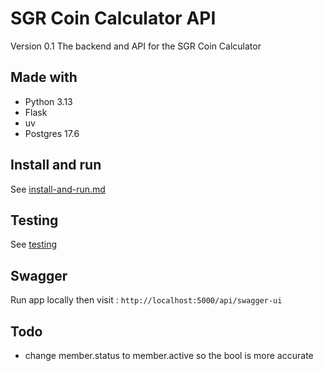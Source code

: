 # SGR Coin Calculator API
Version 0.1
The backend and API for the SGR Coin Calculator

## Made with

- Python 3.13
- Flask
- uv
- Postgres 17.6

## Install and run

See [install-and-run.md](/docs/install-and-run.md)

## Testing

See [testing](/docs/testing.md)

## Swagger
Run app locally then visit : `http://localhost:5000/api/swagger-ui`

## Todo


- change member.status to member.active so the bool is more accurate
